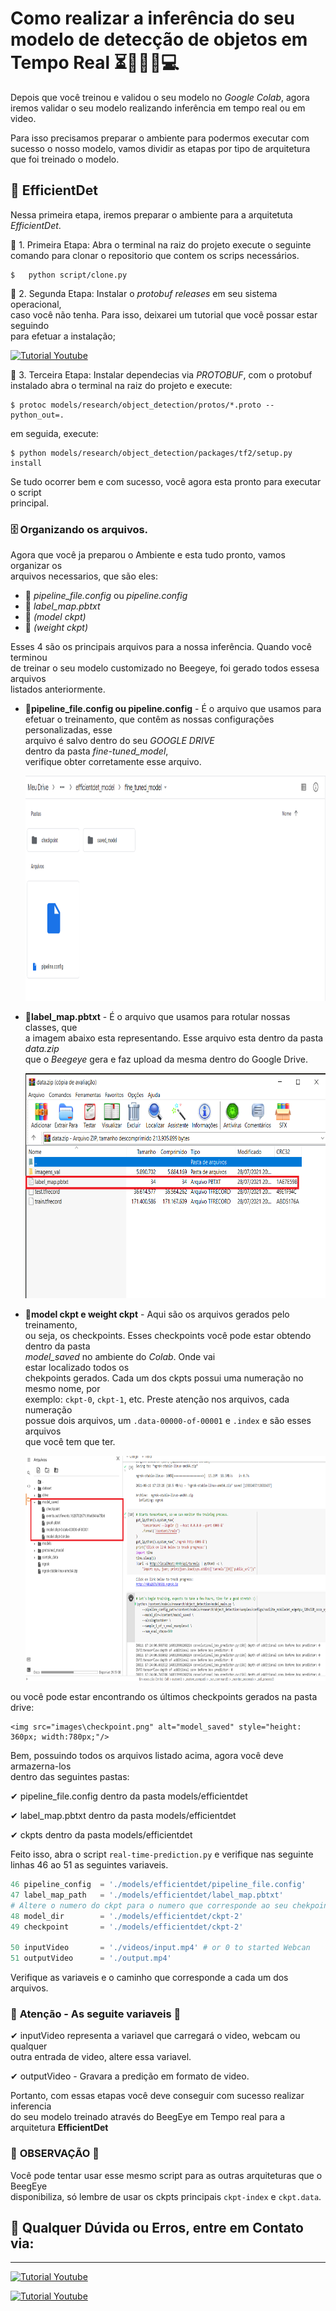 # **Como realizar a inferência do seu modelo de detecção de objetos em Tempo Real** ⏳🤖👩‍💻💻

Depois que você treinou e validou o seu modelo no *Google Colab*, agora iremos validar o seu modelo realizando inferência em tempo real ou em video.

Para isso precisamos preparar o ambiente para podermos executar com sucesso o 
nosso modelo, vamos dividir as etapas por tipo de arquitetura que foi treinado
o modelo.  

## 🤖 **EfficientDet**  
Nessa primeira etapa, iremos preparar o ambiente para a arquitetuta *EfficientDet*.

🤖 1. Primeira Etapa: Abra o terminal na raiz do projeto execute o seguinte</br>
comando para clonar o repositorio que contem os scrips necessários.<br/>
```
$	python script/clone.py
```

🤖 2. Segunda Etapa: Instalar o *protobuf releases* em seu sistema operacional, </br>
caso você não tenha. Para isso, deixarei um tutorial que você possar estar seguindo </br>
para efetuar a instalação;<br/>

[![Tutorial Youtube](https://img.shields.io/badge/youtube-red.svg?logo=youtube&logoColor=white)](https://www.youtube.com/watch?v=ES_GI-lmhEU)

🤖 3. Terceira Etapa: Instalar dependecias via *PROTOBUF*, com o protobuf instalado
abra o terminal na raiz do projeto e execute:
```
$ protoc models/research/object_detection/protos/*.proto --python_out=.
```
em seguida, execute:
```
$ python models/research/object_detection/packages/tf2/setup.py install
```
Se tudo ocorrer bem e com sucesso, você agora esta pronto para executar o script</br>
principal.

### 🗄 **Organizando os arquivos.**

Agora que você ja preparou o Ambiente e esta tudo pronto, vamos organizar os </br>
arquivos necessarios, que são eles:
* 📁 *pipeline_file.config* ou *pipeline.config*
* 📁 *label_map.pbtxt*
* 📁 *(model ckpt)*
* 📁 *(weight ckpt)*

Esses 4 são os principais arquivos para a nossa inferência. Quando você terminou</br>
de treinar o seu modelo customizado no Beegeye, foi gerado todos essesa arquivos</br>
listados anteriormente. 

- 📁**pipeline_file.config ou pipeline.config** - É o arquivo que usamos para </br>
efetuar o treinamento, que contêm as nossas configurações personalizadas, esse </br>
arquivo é salvo dentro do seu *GOOGLE DRIVE* </br> dentro da pasta *fine-tuned_model*,</br>
verifique obter corretamente esse arquivo.

	<img src="images\drive-fine_tuned_model.png" alt="fine-tuned" style="height: 360px; width:780px;"/>

- 📁**label_map.pbtxt** - É o arquivo que usamos para rotular nossas classes, que</br>
a imagem abaixo esta representando. Esse arquivo esta dentro da pasta *data.zip* </br>
que o *Beegeye* gera e faz upload da mesma dentro do Google Drive.
  
	<img src="images\label-map.png" alt="label map" style="height: 360px; width:780px;"/>


- 📁**model ckpt e weight ckpt** - Aqui são os arquivos gerados pelo treinamento, </br>
ou seja, os checkpoints. Esses checkpoints você pode estar obtendo dentro da pasta </br>
*model_saved* no ambiente do *Colab*. Onde vai </br>estar localizado todos os</br>
chekpoints gerados. Cada um dos ckpts possui uma numeração no mesmo nome, por</br>
exemplo: `ckpt-0`, `ckpt-1`, etc. Preste atenção nos arquivos, cada numeração</br>
possue dois arquivos, um `.data-00000-of-00001` e `.index` e são esses arquivos</br>
que você tem que ter.

	<img src="images\model_saved.png" alt="model_saved" style="height: 360px; width:780px;"/>

ou você pode estar encontrando os últimos checkpoints gerados na pasta drive:

	<img src="images\checkpoint.png" alt="model_saved" style="height: 360px; width:780px;"/>

Bem, possuindo todos os arquivos listado acima, agora você deve armazerna-los </br>
dentro das seguintes pastas:

✔ pipeline_file.config dentro da pasta models/efficientdet

✔ label_map.pbtxt dentro da pasta models/efficientdet

✔ ckpts dentro da pasta models/efficientdet

Feito isso, abra o script `real-time-prediction.py` e verifique nas seguinte </br>
linhas 46 ao 51 as seguintes variaveis.

~~~python
46 pipeline_config  = './models/efficientdet/pipeline_file.config'
47 label_map_path   = './models/efficientdet/label_map.pbtxt'
# Altere o numero do ckpt para o numero que corresponde ao seu chekpoint
48 model_dir 	    = './models/efficientdet/ckpt-2' 
49 checkpoint	    = './models/efficientdet/ckpt-2'

50 inputVideo  	    = './videos/input.mp4' # or 0 to started Webcan
51 outputVideo      = './output.mp4'
~~~

Verifique as variaveis e o caminho que corresponde a cada um dos arquivos. 

### 🚨 **Atenção - As seguite variaveis** 🚨 

✔ inputVideo representa a variavel que carregará o video, webcam ou qualquer </br>
outra entrada de video, altere essa variavel.

✔ outputVideo - Gravara a predição em  formato de video.


Portanto, com essas etapas você deve conseguir com sucesso realizar  inferencia </br>
do seu modelo treinado através do BeegEye em Tempo real para a arquitetura **EfficientDet**


### 👀 **OBSERVAÇÃO** 👀

Você pode tentar usar esse mesmo script para as outras arquiteturas que o BeegEye </br>
disponibiliza, só lembre de usar os ckpts principais `ckpt-index` e `ckpt.data`.


## 📱 **Qualquer Dúvida ou Erros, entre em Contato via:**
---
[![Tutorial Youtube](https://img.shields.io/badge/WhatsApp-gree.svg?logo=WhatsApp&logoColor=white)](https://api.whatsapp.com/send?phone=5547991081602)  

[![Tutorial Youtube](https://img.shields.io/badge/Email-blue.svg?logo=microsoft-outlook&logoColor=white)](https://api.whatsapp.com/send?phone=5547991081602)
